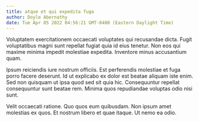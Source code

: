 ```yaml
---
title: atque et qui expedita fuga
author: Doyle Abernathy
date: Tue Apr 05 2022 04:56:21 GMT-0400 (Eastern Daylight Time)
---
```

Voluptatem exercitationem occaecati voluptates qui recusandae dicta. Fugit voluptatibus magni sunt repellat fugiat quia id eius tenetur. Non eos qui maxime minima impedit molestiae expedita. Inventore minus accusantium quam.

 Ipsum reiciendis iure nostrum officiis. Est perferendis molestiae et fuga porro facere deserunt. Id ut explicabo ex dolor est beatae aliquam iste enim. Sed non quisquam ut ipsa quod sed sit quia hic. Consequuntur repellat consequuntur sunt beatae rem. Minima quos repudiandae voluptas odio nisi sunt.

 Velit occaecati ratione. Quo quos eum quibusdam. Non ipsum amet molestias ex quos. Et nostrum libero et quae itaque. Ut nemo ea odio.